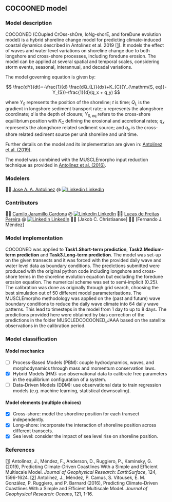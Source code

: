 ## COCOONED model
### Model description
COCOONED (COupled CrOss-shOre, loNg-shorE, and foreDune evolution model) is a hybrid shoreline change model for predicting climate-induced coastal dynamics described in Antolínez et al. 2019 [[1](https://doi.org/10.1029/2018JF004790)]. It models the effect of waves and water level variations on shoreline change due to both longshore and cross-shore processes, including foredune erosion. The model can be applied at several spatial and temporal scales, considering storm events, seasonal, interannual, and decadal variations.

The model governing equation is given by:

$$ \frac{dY}{dt}=-\frac{1}{d} \frac{dQ_{L}}{dx}+K_{C}(Y_{\mathrm{S, eq}}-Y_{S})-\frac{1}{d}(q_x + q_y) $$

where $Y_S$ represents the position of the shoreline; $t$ is time; $Q_L$ is the gradient in longshore sediment transport rate; $x$ represents the alongshore coordinate; $d$ is the depth of closure; $Y_{\mathrm{S, eq}}$ refers to the cross-shore equilibrium position with $K_C$ defining the erosional and accretional rates; $q_x$ represents the alongshore related sediment source; and $q_y$ is the cross-shore related sediment source per unit shoreline and unit time.

Further details on the model and its implementation are given in: [Antolínez et al. (2019)](https://doi.org/10.1029/2018JF004790).

The model was combined with the MUSCLEmorpho input reduction technique as provided in [Antolínez et al. (2016)](https://doi.org/10.1002/2015JC011107).

### Modelers
:man_technologist: [Jose A. A. Antolinez](https://www.tudelft.nl/staff/j.a.a.antolinez/) @ [![Linkedin](https://i.sstatic.net/gVE0j.png) LinkedIn](https://www.linkedin.com/in/jaaantolinez/)
### Contributors
:man_technologist: [Camilo Jaramillo Cardona](https://ihcantabria.com/directorio-personal/camilo-jaramillo/) @ [![Linkedin](https://i.sstatic.net/gVE0j.png) LinkedIn](https://www.linkedin.com/in/camilo-jaramillo-cardona-05b64789/)
:man_technologist: [Lucas de Freitas Pereira](https://ihcantabria.com/directorio-personal/lucas-de-freitas-pereira/) @ [![Linkedin](https://i.sstatic.net/gVE0j.png) LinkedIn](https://www.linkedin.com/in/lucas-de-freitas-pereira-a64a0879/)
:man_technologist: [Jakob C. Christiaanse]
:man_technologist: [Fernando J. Méndez]
### Model implementation
COCOONED was applied to **Task1.Short-term prediction**, **Task2.Medium-term prediction** and **Task3.Long-term prediction**. The model was set-up on the given transects and it was forced with the provided daily wave and water level data as boundary conditions. The predictions submitted were produced with the original python code including longshore and cross-shore terms in the shoreline evolution equation but excluding the foredune erosion equation. The numerical scheme was set to semi-implicit (0.25). The calibration was done as originally through grid search, choosing the best simulation out of 50 different model parameterisations. The MUSCLEmorpho methodology was applied on the (past and future) wave boundary conditions to reduce the daily wave climate into 64 daily wave patterns. This lead to timesteps in the model from 1 day to up to 8 days. The predictions provided here were obtained by bias correction of the predictions in the folder MUSCLEDCOCOONED_JAAA based on the satellite observations in the calibration period.

### Model classification
#### Model mechanics
- [ ] Process-Based Models (PBM): couple hydrodynamics, waves, and morphodynamics through mass and momentum conservation laws.
- [x] Hybrid Models (HM): use observational data to calibrate free parameters in the equilibrium configuration of a system.
- [ ] Data-Driven Models (DDM): use observational data to train regression models (e.g. machine learning, statistical downscaling).
#### Model elements (multiple choices)
- [x] Cross-shore: model the shoreline position for each transect independently.
- [x] Long-shore: incorporate the interaction of shoreline position across different transects.
- [x] Sea level: consider the impact of sea level rise on shoreline position.

### References
[[1](https://doi.org/10.1029/2018JF004790)] Antolínez, J., Méndez, F., Anderson, D., Ruggiero, P., Kaminsky, G. (2019), Predicting Climate-Driven Coastlines With a Simple and Efficient Multiscale Model. *Journal of Geophysical Research: EarthSurface*, 124, 1596-1624.
[[2](https://doi.org/10.1002/2015JC011107)] Antolínez, J., Méndez, P. Camus, S. Vitousek, E. M. González, P. Ruggiero, and P. Barnard (2016), Predicting Climate-Driven Coastlines With a Simple and Efficient Multiscale Model. *Journal of Geophysical Research: Oceans*, 121, 1-16.
